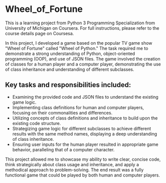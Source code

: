 # Wheel_of_Fortune

This is a learning project from Python 3 Programming Specialization from University of Michigan on Coursera. 
For full instructions, please refer to the course details page on Coursesa. 

In this project, I developed a game based on the popular TV game show "Wheel of Fortune" called "Wheel of Python." The task required me to demonstrate a strong understanding of Python, object-oriented programming (OOP), and use of JSON files. The game involved the creation of classes for a human player and a computer player, demonstrating the use of class inheritance and understanding of different subclasses.

## Key tasks and responsibilities included:

- Examining the provided code and JSON files to understand the existing game logic.
- Implementing class definitions for human and computer players, focusing on their commonalities and differences.
- Utilizing concepts of class definitions and inheritance to build upon the existing code structure.
- Strategizing game logic for different subclasses to achieve different results with the same method names, displaying a deep understanding of class inheritance.
- Ensuring user inputs for the human player resulted in appropriate game behavior, paralleling that of a computer character.

This project allowed me to showcase my ability to write clear, concise code, think strategically about class usage and inheritance, and apply a methodical approach to problem-solving. The end result was a fully functional game that could be played by both human and computer players.
